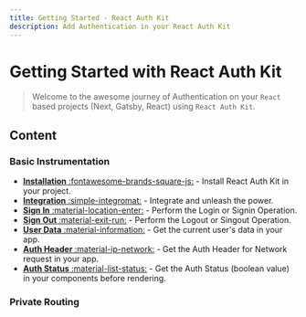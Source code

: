 ```yaml
---
title: Getting Started - React Auth Kit
description: Add Authentication in your React Auth Kit
---
```


# Getting Started with React Auth Kit

> Welcome to the awesome journey of Authentication on your `React` based projects (Next, Gatsby, React) using `React Auth Kit`.

<div data-ea-publisher="authkitarkadipme" data-ea-type="text" id="getting_started"></div>

## Content

### Basic Instrumentation

- [**Installation** :fontawesome-brands-square-js:](./installation.md) - Install React Auth Kit in your project.
- [**Integration** :simple-integromat:](./integration.md) - Integrate and unleash the power.
- [**Sign In** :material-location-enter:](./signin.md) - Perform the Login or Signin Operation.
- [**Sign Out** :material-exit-run:](./signout.md) - Perform the Logout or Singout Operation.
- [**User Data** :material-information:](./authdata.md) - Get the current user's data in your app.
- [**Auth Header** :material-ip-network:](./authheader.md) - Get the Auth Header for Network request in your app.
- [**Auth Status** :material-list-status:](./checkauth.md) - Get the Auth Status (boolean value) in your components before rendering.

### Private Routing

